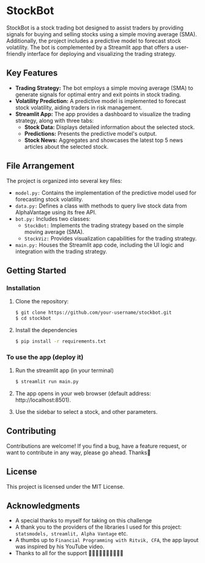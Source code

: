 # StockBot
StockBot is a stock trading bot designed to assist traders by providing signals for buying and selling stocks using a simple moving average (SMA). 
Additionally, the project includes a predictive model to forecast stock volatility. 
The bot is complemented by a Streamlit app that offers a user-friendly interface for deploying and visualizing the trading strategy.

## Key Features
- **Trading Strategy:** The bot employs a simple moving average (SMA) to generate signals for optimal entry and exit points in stock trading.
- **Volatility Prediction:** A predictive model is implemented to forecast stock volatility, aiding traders in risk management.
- **Streamlit App:** The app provides a dashboard to visualize the trading strategy, along with three tabs:
    - **Stock Data:** Displays detailed information about the selected stock.
    - **Predictions:** Presents the predictive model's output.
    - **Stock News:** Aggregates and showcases the latest top 5 news articles about the selected stock.

## File Arrangement
The project is organized into several key files:
- `model.py:` Contains the implementation of the predictive model used for forecasting stock volatility.
- `data.py:` Defines a class with methods to query live stock data from AlphaVantage using its free API.
- `bot.py:` Includes two classes:
    - `StockBot:` Implements the trading strategy based on the simple moving average (SMA).
    - `StockViz:` Provides visualization capabilities for the trading strategy.
- `main.py:` Houses the Streamlit app code, including the UI logic and integration with the trading strategy.

## Getting Started
### Installation
1. Clone the repository:
   ```bash
   $ git clone https://github.com/your-username/stockbot.git
   $ cd stockbot
2. Install the dependencies
   ```bash
   $ pip install -r requirements.txt

### To use the app (deploy it)
1. Run the streamlit app (in your terminal)
   ```bash
   $ streamlit run main.py
2. The app opens in your web browser (default address: http://localhost:8501).

3. Use the sidebar to select a stock, and other parameters.

## Contributing
Contributions are welcome! If you find a bug, have a feature request, or want to contribute in any way, please go ahead. Thanks🙏

## License
This project is licensed under the MIT License.


## Acknowledgments
- A special thanks to myself for taking on this challenge
- A thank you to the providers of the libraries I used for this project: `statsmodels, streamlit, Alpha Vantage` etc.
- A thumbs up to `Financial Programming with Ritvik, CFA`, the app layout was inspired by his YouTube video.
- Thanks to all for the support
  🙏🙏🙏🙏🙏🙏🙏🙏🙏🙏
